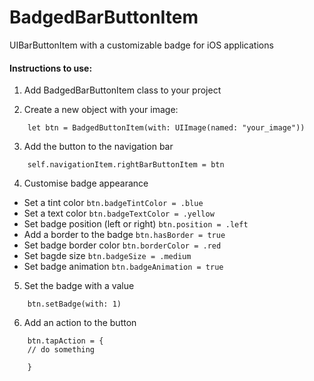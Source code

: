 # BadgedBarButtonItem

UIBarButtonItem with a customizable badge for iOS applications


#### Instructions to use:
1. Add BadgedBarButtonItem class to your project

2. Create a new object with your image:

```
    let btn = BadgedButtonItem(with: UIImage(named: "your_image"))
```

3. Add the button to the navigation bar

```
    self.navigationItem.rightBarButtonItem = btn
```

4. Customise badge appearance

 - Set a tint color ```btn.badgeTintColor = .blue```
 - Set a text color ```btn.badgeTextColor = .yellow```
 - Set badge position (left or right) ```btn.position = .left```
 - Add a border to the badge ```btn.hasBorder = true```
 - Set badge border color ```btn.borderColor = .red```
 - Set bagde size ```btn.badgeSize = .medium```
 - Set badge animation ```btn.badgeAnimation = true```
 
5. Set the badge with a value 

```
    btn.setBadge(with: 1)
```

6. Add an action to the button

```
    btn.tapAction = {
    // do something
        
    }
```
